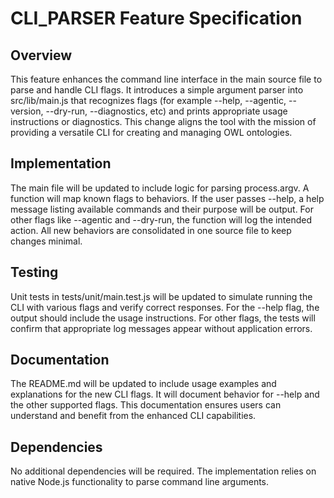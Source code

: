 # CLI_PARSER Feature Specification

## Overview
This feature enhances the command line interface in the main source file to parse and handle CLI flags. It introduces a simple argument parser into src/lib/main.js that recognizes flags (for example --help, --agentic, --version, --dry-run, --diagnostics, etc) and prints appropriate usage instructions or diagnostics. This change aligns the tool with the mission of providing a versatile CLI for creating and managing OWL ontologies.

## Implementation
The main file will be updated to include logic for parsing process.argv. A function will map known flags to behaviors. If the user passes --help, a help message listing available commands and their purpose will be output. For other flags like --agentic and --dry-run, the function will log the intended action. All new behaviors are consolidated in one source file to keep changes minimal.

## Testing
Unit tests in tests/unit/main.test.js will be updated to simulate running the CLI with various flags and verify correct responses. For the --help flag, the output should include the usage instructions. For other flags, the tests will confirm that appropriate log messages appear without application errors.

## Documentation
The README.md will be updated to include usage examples and explanations for the new CLI flags. It will document behavior for --help and the other supported flags. This documentation ensures users can understand and benefit from the enhanced CLI capabilities.

## Dependencies
No additional dependencies will be required. The implementation relies on native Node.js functionality to parse command line arguments.
